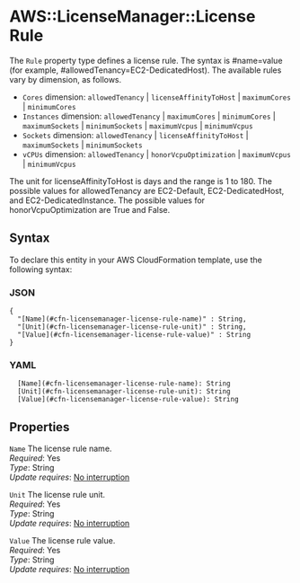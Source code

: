 # AWS::LicenseManager::License Rule<a name="aws-properties-licensemanager-license-rule"></a>

The `Rule` property type defines a license rule\. The syntax is \#name=value \(for example, \#allowedTenancy=EC2\-DedicatedHost\)\. The available rules vary by dimension, as follows\.
+ `Cores` dimension: `allowedTenancy` \| `licenseAffinityToHost` \| `maximumCores` \| `minimumCores`
+ `Instances` dimension: `allowedTenancy` \| `maximumCores` \| `minimumCores` \| `maximumSockets` \| `minimumSockets` \| `maximumVcpus` \| `minimumVcpus`
+ `Sockets` dimension: `allowedTenancy` \| `licenseAffinityToHost` \| `maximumSockets` \| `minimumSockets`
+ `vCPUs` dimension: `allowedTenancy` \| `honorVcpuOptimization` \| `maximumVcpus` \| `minimumVcpus`

The unit for licenseAffinityToHost is days and the range is 1 to 180\. The possible values for allowedTenancy are EC2\-Default, EC2\-DedicatedHost, and EC2\-DedicatedInstance\. The possible values for honorVcpuOptimization are True and False\.

## Syntax<a name="aws-properties-licensemanager-license-rule-syntax"></a>

To declare this entity in your AWS CloudFormation template, use the following syntax:

### JSON<a name="aws-properties-licensemanager-license-rule-syntax.json"></a>

```
{
  "[Name](#cfn-licensemanager-license-rule-name)" : String,
  "[Unit](#cfn-licensemanager-license-rule-unit)" : String,
  "[Value](#cfn-licensemanager-license-rule-value)" : String
}
```

### YAML<a name="aws-properties-licensemanager-license-rule-syntax.yaml"></a>

```
  [Name](#cfn-licensemanager-license-rule-name): String
  [Unit](#cfn-licensemanager-license-rule-unit): String
  [Value](#cfn-licensemanager-license-rule-value): String
```

## Properties<a name="aws-properties-licensemanager-license-rule-properties"></a>

`Name`  <a name="cfn-licensemanager-license-rule-name"></a>
The license rule name\.  
*Required*: Yes  
*Type*: String  
*Update requires*: [No interruption](https://docs.aws.amazon.com/AWSCloudFormation/latest/UserGuide/using-cfn-updating-stacks-update-behaviors.html#update-no-interrupt)

`Unit`  <a name="cfn-licensemanager-license-rule-unit"></a>
The license rule unit\.  
*Required*: Yes  
*Type*: String  
*Update requires*: [No interruption](https://docs.aws.amazon.com/AWSCloudFormation/latest/UserGuide/using-cfn-updating-stacks-update-behaviors.html#update-no-interrupt)

`Value`  <a name="cfn-licensemanager-license-rule-value"></a>
The license rule value\.  
*Required*: Yes  
*Type*: String  
*Update requires*: [No interruption](https://docs.aws.amazon.com/AWSCloudFormation/latest/UserGuide/using-cfn-updating-stacks-update-behaviors.html#update-no-interrupt)
